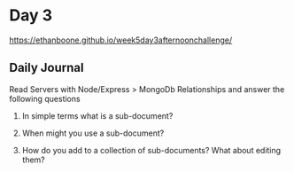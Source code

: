 # Day 3
https://ethanboone.github.io/week5day3afternoonchallenge/
## Daily Journal 

Read Servers with Node/Express > MongoDb Relationships and answer the following questions
1. In simple terms what is a sub-document?

2. When might you use a sub-document?

3. How do you add to a collection of sub-documents? What about editing them?